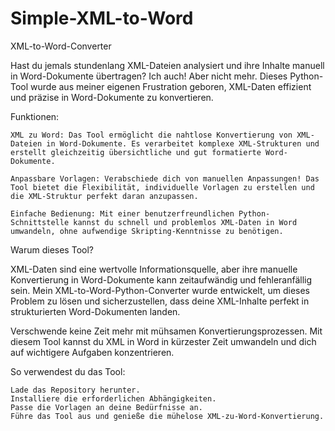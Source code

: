 # Simple-XML-to-Word
XML-to-Word-Converter

Hast du jemals stundenlang XML-Dateien analysiert und ihre Inhalte manuell in Word-Dokumente übertragen? Ich auch! Aber nicht mehr. Dieses Python-Tool wurde aus meiner eigenen Frustration geboren, XML-Daten effizient und präzise in Word-Dokumente zu konvertieren.

Funktionen:

    XML zu Word: Das Tool ermöglicht die nahtlose Konvertierung von XML-Dateien in Word-Dokumente. Es verarbeitet komplexe XML-Strukturen und erstellt gleichzeitig übersichtliche und gut formatierte Word-Dokumente.

    Anpassbare Vorlagen: Verabschiede dich von manuellen Anpassungen! Das Tool bietet die Flexibilität, individuelle Vorlagen zu erstellen und die XML-Struktur perfekt daran anzupassen.

    Einfache Bedienung: Mit einer benutzerfreundlichen Python-Schnittstelle kannst du schnell und problemlos XML-Daten in Word umwandeln, ohne aufwendige Skripting-Kenntnisse zu benötigen.

Warum dieses Tool?

XML-Daten sind eine wertvolle Informationsquelle, aber ihre manuelle Konvertierung in Word-Dokumente kann zeitaufwändig und fehleranfällig sein. Mein XML-to-Word-Python-Converter wurde entwickelt, um dieses Problem zu lösen und sicherzustellen, dass deine XML-Inhalte perfekt in strukturierten Word-Dokumenten landen.

Verschwende keine Zeit mehr mit mühsamen Konvertierungsprozessen. Mit diesem Tool kannst du XML in Word in kürzester Zeit umwandeln und dich auf wichtigere Aufgaben konzentrieren.

So verwendest du das Tool:

    Lade das Repository herunter.
    Installiere die erforderlichen Abhängigkeiten.
    Passe die Vorlagen an deine Bedürfnisse an.
    Führe das Tool aus und genieße die mühelose XML-zu-Word-Konvertierung.
